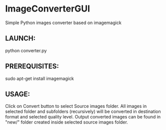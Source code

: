 # ImageConverterGUI
Simple Python images converter based on imagemagick  

LAUNCH:
----------------------------------------------------------------
python converter.py


PREREQUISITES:
----------------------------------------------------------------
sudo apt-get install imagemagick  


USAGE:
----------------------------------------------------------------
Click on Convert button to select Source images folder. All images in selected folder and subfolders (recursively) will be converted in destination format and selected quality level. Output converted images can be found in "new/" folder created inside selected source images folder. 